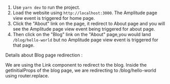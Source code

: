 1. Use `yarn dev` to run the project.
2. Load the website using `http://localhost:3000`. The Amplitude page view event is triggered for home page.
3. Click the "About" link on the page, it redirect to About page and you will see the Amplitude page view event being triggered for about page.
4. Then click on the "Blog" link on the "About" page,you would land `/blog/hello-world` but no Amplitude page view event is triggered for that page.

Details about Blog page redirection :

We are using the Link component to redirect to the blog. Inside the getInitialProps of the blog page, we are redirecting to /blog/hello-world using router.replace.